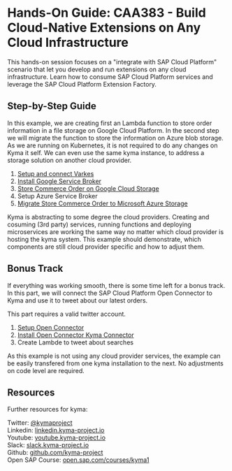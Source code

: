 # Hands-On Guide: CAA383 - Build Cloud-Native Extensions on Any Cloud Infrastructure

This hands-on session focuses on a "integrate with SAP Cloud Platform" scenario that let you develop and run extensions on any cloud infrastructure. Learn how to consume SAP Cloud Platform services and leverage the SAP Cloud Platform Extension Factory.

## Step-by-Step Guide

In this example, we are creating first an Lambda function to store order information in a file storage on Google Cloud Platform. In the second step we will migrate the function to store the information on Azure blob storage. As we are running on Kubernetes, it is not required to do any changes on Kyma it self. We can even use the same kyma instance, to address a storage solution on another cloud provider.

1. [Setup and connect Varkes](varkes/README.md)
2. [Install Google Service Broker](gcpbroker/README.md)
3. [Store Commerce Order on Google Cloud Storage](gcp/README.md)
4. Setup Azure Service Broker
5. [Migrate Store Commerce Order to Microsoft Azure Storage](azure/README.md)

Kyma is abstracting to some degree the cloud providers. Creating and cosuming (3rd party) services, running functions and deploying microservices are working the same way no matter which cloud provider is hosting the kyma system. This example should demonstrate, which components are still cloud provider specific and how to adjust them.

## Bonus Track

If everything was working smooth, there is some time left for a bonus track. In this part, we will connect the SAP Cloud Platform Open Connector to Kyma and use it to tweet about our latest orders.

This part requires a valid twitter account.

1. [Setup Open Connector](open-connector/README.md)
2. [Install Open Connector Kyma Connector](install-open-connector/README.md)
3. Create Lambde to tweet about searches

As this example is not using any cloud provider services, the example can be easily transfered from one kyma installation to the next. No adjustments on code level are required.

## Resources

Further resources for kyma:

Twitter: [@kymaproject](https://twitter.com/kymaproject)  
Linkedin: [linkedin.kyma-project.io](http://linkedin.kyma-project.io)  
Youtube: [youtube.kyma-project.io](http://youtube.kyma-project.io)  
Slack: [slack.kyma-project.io](http://slack.kyma-project.io)  
Github: [github.com/kyma-project](http://github.com/kyma-project)  
Open SAP Course: [open.sap.com/courses/kyma1](https://open.sap.com/courses/kyma1)

